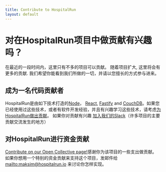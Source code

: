 ```yaml
---
title: Contribute to HospitalRun
layout: default
---
```


# 对在HospitalRun项目中做贡献有兴趣吗？

在最近的一段时间内，这里只有不多的项目可以贡献。 随着项目扩大, 这里将会有更多的贡献. 我们希望你能看到我们所做的一切，并请以您擅长的方式参与进来。

## 成为一名代码贡献者

HospitalRun是由如下技术打造的[Node](http://nodejs.org)， [React](https://reactjs.org), [Fastify](https://www.fastify.io/) and [CouchDB](http://couchdb.apache.org/)。如果您已经使用过这些技术，或者有软件开发经验，并且有兴趣学习这些技术，请考虑[为HospitalRun做出贡献](https://github.com/HospitalRun/hospitalrun-frontend/blob/master/.github/CONTRIBUTING.md)。 如果你对贡献有兴趣 [加入我们的Slack](https://hospitalrun-slackin.herokuapp.com/)（许多项目的主要贡献交流发生的地方）

## 对HospitalRun进行资金贡献

[Contribute on our Open Collective page!](https://opencollective.com/hospitalrun)感谢你为该项目的一些支出做贡献。
如果你想用一个特别的资金贡献来支持这个项目，发邮件给 <mailto:maksim@hospitalrun.io> 来讨论你怎样实现。
